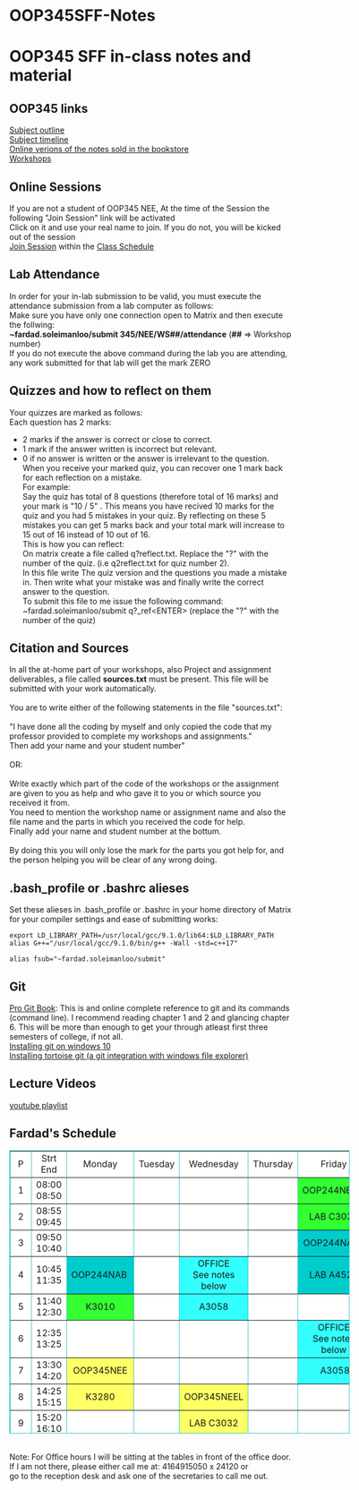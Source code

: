 # OOP345SFF-Notes
# OOP345 SFF in-class notes and material 

## OOP345 links 
[Subject outline](https://ict.senecacollege.ca/course/oop345)<br />
[Subject timeline](https://scs.senecac.on.ca/~oop345/pages/timeline.html)<br />
[Online verions of the notes sold in the bookstore](https://scs.senecac.on.ca/~oop345/pages/content/index.html)<br />
[Workshops](https://github.com/Seneca-345305/OOP-Workshops)<br />
## Online Sessions
If you are not a student of OOP345 NEE, At the time of the Session the following "Join Session" link will be activated <br />
Click on it and use your real name to join. If you do not, you will be kicked out of the session <br />
[Join Session](https://connect.rna2.blindsidenetworks.com/invite/to?c=3IqwX3HFEurmF3sGrjYhRvMDIj5ABDKIxoIpN2Wb8iM&m=731e148938913bece8fe354660fc5f0df23b6396&t=1585588743435&u=senecacollege) within the [Class Schedule](https://github.com/Seneca-345305/OOP345-NEE-Notes/blob/master/README.md#fardads-schedule) <br />
## Lab Attendance
In order for your in-lab submission to be valid, you must execute the attendance submission from a lab computer as follows:<br />
Make sure you have only one connection open to Matrix and then execute the follwing:<br />
**~fardad.soleimanloo/submit 345/NEE/WS##/attendance**  (**##** => Workshop number) <br />
If you do not execute the above command during the lab you are attending, any work submitted for that lab will get the mark ZERO
## Quizzes and how to reflect on them 
Your quizzes are marked as follows:<br />
Each question has 2 marks:<br />
- 2 marks if the answer is correct or close to correct.<br /> 
- 1 mark if the answer written is incorrect but relevant. <br />
- 0 if  no answer is written or the answer is irrelevant to the question.<br />
When you receive your marked quiz, you can recover one 1 mark back for each reflection on a mistake.<br /> 
For example: <br />
Say the quiz has total of 8 questions (therefore total of 16 marks) and your mark is "10 / 5" . This means you have recived 10 marks for the quiz and you had 5 mistakes in your quiz. By reflecting on these 5 mistakes you can get 5 marks back and your total mark will increase to 15 out of 16 instead of 10 out of 16.<br /> 
This is how you can reflect:<br /> 
On matrix create a file called q?reflect.txt. Replace the "?" with the number of the quiz. (i.e q2reflect.txt for quiz number 2).<br />
In this file write The quiz version and the questions you made a mistake in. Then write what your mistake was and finally write the correct answer to the question.<br />
To submit this file to me issue the following command:<br />
~fardad.soleimanloo/submit q?_ref&lt;ENTER&gt; (replace the "?" with the number of the quiz)<br />

## Citation and Sources 
In all the at-home part of your workshops, also Project and assignment deliverables, a file called **sources.txt** must be present. This file will be submitted with your work automatically.<br />   
You are to write either of the following statements in the file "sources.txt":<br /><br />
"I have done all the coding by myself and only copied the code that my professor provided to complete my workshops and assignments."<br />
Then add your name and your student number"<br /><br />
OR:<br /><br />
Write exactly which part of the code of the workshops or the assignment are given to you as help and who gave it to you or which source you received it from. <br />
You need to mention the workshop name or assignment name and also the file name and the parts in which you received the code for help.<br />
Finally add your name and student number at the bottum.<br /><br />
By doing this you will only lose the mark for the parts you got help for, and the person helping you will be clear of any wrong doing. 
## .bash_profile or .bashrc alieses
Set these alieses in .bash_profile or .bashrc in your home directory of Matrix for your compiler settings and ease of submitting works:
```
export LD_LIBRARY_PATH=/usr/local/gcc/9.1.0/lib64:$LD_LIBRARY_PATH
alias G++="/usr/local/gcc/9.1.0/bin/g++ -Wall -std=c++17"

alias fsub="~fardad.soleimanloo/submit"
```

## Git
[Pro Git Book](https://git-scm.com/book): This is and online complete reference to git and its commands (command line). I recommend reading chapter 1 and 2 and glancing chapter 6. This will be more than enough to get your through atleast first three semesters of college, if not all. <br />
[Installing git on windows 10](https://www.youtube.com/watch?v=PXQif4EZd3Y)  <br />
[Installing tortoise git (a git integration with windows file explorer)](https://www.youtube.com/watch?v=pttIoMyyMaM) <br />

## Lecture Videos
[youtube playlist](https://www.youtube.com/playlist?list=PLxB4x6RkylotlpOf_RkpkSoX3AhYT1cem)<br />


## Fardad's Schedule
<table style="background-color: White; width: 608px; height: 506px;"
bordercolorlight="#72D8D8" bordercolordark="#2D9F9F" border="1"
bordercolor="#38c7c7" cellpadding="0" cellspacing="0">
<tbody>
<tr>
<td align="center" valign="middle" width="18">P</td>
<td align="center" valign="middle" width="45">Strt<br>
End</td>
<td align="center" valign="middle" width="101">Monday</td>
<td align="center" valign="middle" width="109">Tuesday</td>
<td align="center" valign="middle" width="102">Wednesday</td>
<td align="center" valign="middle" width="109">Thursday</td>
<td align="center" valign="middle" width="108">Friday</td>
</tr>
<tr>
<td align="center" valign="middle" width="18">1</td>
<td align="center" valign="middle" width="45">08:00<br>
08:50</td>
<td style="background-color: white;" align="center"
bgcolor="White" width="101">&nbsp;</td>
<td style="background-color: white;" align="center"
bgcolor="#ffffff">&nbsp;</td>
<td style="background-color: white;" align="center"
bgcolor="#ffffff" width="102">&nbsp;</td>
<td style="background-color: white;" align="center"
bgcolor="#ffffff">&nbsp;</td>
<td
style="width: 108px; text-align: center; background-color: rgb(51, 255, 51);">OOP244NBBL&nbsp;</td>
</tr>
<tr>
<td align="center" valign="middle" width="18">2</td>
<td align="center" valign="middle" width="45">08:55<br>
09:45</td>
<td style="background-color: white;" align="center"
bgcolor="#ffffff" width="101">&nbsp;</td>
<td style="background-color: white;" align="center"
bgcolor="#ffffff">&nbsp;</td>
<td style="background-color: white;" align="center"
bgcolor="#ffffff" width="102">&nbsp;</td>
<td style="background-color: white;" align="center"
bgcolor="#ffffff">&nbsp;</td>
<td
style="text-align: center; background-color: rgb(51, 255, 51);">LAB
C3034<br>
</td>
</tr>
<tr>
<td align="center" valign="middle" width="18">3</td>
<td align="center" valign="middle" width="45">09:50<br>
10:40</td>
<td style="background-color: white;" align="center"
bgcolor="#33ff33">&nbsp;</td>
<td style="background-color: white;" align="center"
bgcolor="#ffffff" width="109">&nbsp;</td>
<td style="width: 102px; text-align: center;"><br>
</td>
<td style="background-color: white;" align="center">&nbsp;</td>
<td
style="text-align: center; background-color: rgb(0, 204, 204);">OOP244NAAL<br>
</td>
</tr>
<tr>
<td align="center" height="38" valign="middle" width="18">4</td>
<td align="center" height="38" valign="middle" width="45">10:45<br>
11:35</td>
<td
style="text-align: center; background-color: rgb(0, 204, 204);">OOP244NAB&nbsp;</td>
<td style="background-color: white;" align="center"
valign="middle" width="109">&nbsp;</td>
<td
style="width: 102px; text-align: center; background-color: rgb(51, 255, 255);">OFFICE<br>
See notes below<br>
</td>
<td style="background-color: white;" align="center">&nbsp;</td>
<td
style="text-align: center; background-color: rgb(0, 204, 204);">LAB
A4526<br>
</td>
</tr>
<tr>
<td align="center" valign="middle" width="18">5</td>
<td align="center" valign="middle" width="45">11:40<br>
12:30</td>
<td
style="width: 101px; text-align: center; background-color: rgb(51, 255, 51);">K3010<br>
</td>
<td style="text-align: center; background-color: white;"><br>
</td>
<td
style="width: 102px; text-align: center; background-color: rgb(51, 255, 255);">A3058</td>
<td style="text-align: center; background-color: white;"> <br>
</td>
<td align="center" width="108"><br>
</td>
</tr>
<tr>
<td align="center" height="28" valign="middle" width="18">6</td>
<td align="center" height="28" valign="middle" width="45">12:35<br>
13:25</td>
<td style="background-color: white;" align="center" width="101"><br>
</td>
<td style="text-align: center; background-color: white;"><br>
</td>
<td
style="width: 102px; vertical-align: middle; text-align: center;"><br>
</td>
<td style="text-align: center; background-color: white;"><br>
</td>
<td
style="width: 108px; vertical-align: middle; text-align: center; background-color: rgb(51, 255, 255);">OFFICE<br>
See notes below<br>
</td>
</tr>
<tr>
<td align="center" valign="middle" width="18">7</td>
<td align="center" valign="middle" width="45">13:30<br>
14:20</td>
<td
style="width: 101px; text-align: center; background-color: rgb(255, 255, 102);">OOP345NEE<br>
</td>
<td
style="width: 109px; text-align: center; background-color: white;"><br>
</td>
<td style="text-align: center; background-color: white;"><br>
</td>
<td style="background-color: white;" align="center"><br>
</td>
<td
style="text-align: center; background-color: rgb(51, 255, 255);">&nbsp;A3058</td>
</tr>
<tr>
<td align="center" valign="middle" width="18">8</td>
<td align="center" valign="middle" width="45">14:25<br>
15:15</td>
<td
style="width: 101px; vertical-align: middle; text-align: center; background-color: rgb(255, 255, 102);">K3280<br>
</td>
<td style="background-color: white;" align="center"
valign="middle" width="109"><br>
</td>
<td
style="text-align: center; background-color: rgb(255, 255, 102);">OOP345NEEL</td>
<td style="background-color: white;" align="center"><br>
</td>
<td style="background-color: white;" align="center"
bgcolor="#ffffff">&nbsp;</td>
</tr>
<tr>
<td align="center" valign="middle" width="18">9</td>
<td align="center" valign="middle" width="45">15:20<br>
16:10</td>
<td style="text-align: center; background-color: white;"> <br>
</td>
<td style="text-align: center; background-color: white;"><br>
</td>
<td
style="text-align: center; background-color: rgb(255, 255, 102);">LAB
C3032<br>
</td>
<td style="text-align: center; background-color: white;"><br>
</td>
<td style="background-color: white;" align="center"
bgcolor="#ffffff" width="108">&nbsp;</td>
</tr>
<tr>
<td align="center" height="37" valign="middle" width="18">10</td>
<td align="center" height="37" valign="middle" width="45">16:15<br>
17:05</td>
<td
style="width: 101px; vertical-align: middle; text-align: center; background-color: white;">&nbsp;</td>
<td
style="width: 109px; vertical-align: middle; height: 37px; text-align: center; background-color: white;"><br>
</td>
<td style="text-align: center; background-color: white;">&nbsp;</td>
<td style="text-align: center; background-color: white;"><br>
</td>
<td style="background-color: white;" align="center"
bgcolor="#ffffff" valign="middle" width="108">&nbsp;</td>
</tr>
<tr>
<td align="center" height="37" valign="middle">11</td>
<td align="center" height="37" valign="middle">17:10<br>
18:00</td>
<td style="background-color: white;" align="center"
bgcolor="#ffffff" valign="middle">&nbsp;</td>
<td style="background-color: white;" align="center"
bgcolor="#ffffff" height="37" valign="middle">&nbsp;</td>
<td style="background-color: white;" align="center">&nbsp;</td>
<td style="background-color: white;" align="center"
bgcolor="#ffffff"><br>
</td>
<td style="background-color: white;" align="center"
bgcolor="#ffffff" valign="middle">&nbsp;</td>
</tr>
<tr>
<td style="vertical-align: middle; text-align: center;">12<br>
</td>
<td style="vertical-align: top; text-align: center;">18:05<br>
19:00<br>
</td>
<td style="vertical-align: top; background-color: white;"><br>
</td>
<td style="vertical-align: top; background-color: white;"><br>
</td>
<td style="vertical-align: top; background-color: white;"><br>
</td>
<td
style="vertical-align: middle; text-align: center; background-color: white;"><br>
</td>
<td style="vertical-align: top; background-color: white;"><br>
</td>
</tr>
</tbody>
</table>
<br />
Note: For Office hours I will be sitting at the tables in front of the
office door. <br />
If I am not there, please either call me at: 4164915050 x 24120 or <br /> 
go to the reception desk and ask
one of the
secretaries to call me out.<br />
